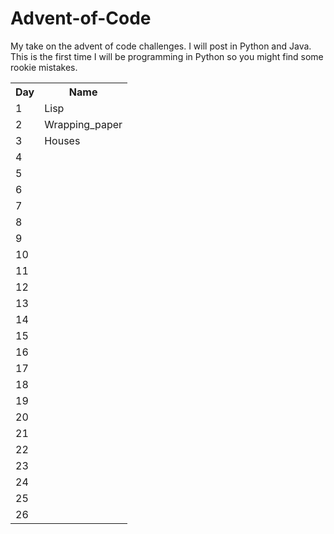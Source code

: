 # Advent-of-Code
My take on the advent of code challenges. I will post in Python and Java. This is the first time I will be programming in Python so you might find some rookie mistakes.


 <table>
 <tr>
   <th>Day</th>
   <th>Name</th>
 </tr>
 <tr>
   <td>1</td>
   <td>Lisp</td>
 </tr>
 <tr>
    <td>2</td>
    <td>Wrapping_paper</td>
  </tr>
  <tr>
    <td>3</td>
    <td>Houses</td>
  </tr>
  <tr>
    <td>4</td>
    <td></td>
  </tr>
  <tr>
    <td>5</td>
    <td></td>
  </tr>
  <tr>
    <td>6</td>
    <td></td>
  </tr>
  <tr>
    <td>7</td>
    <td></td>
  </tr>
  <tr>
    <td>8</td>
    <td></td>
  </tr>
  <tr>
    <td>9</td>
    <td></td>
  </tr>
  <tr>
    <td>10</td>
    <td></td>
  </tr>
  <tr>
    <td>11</td>
    <td></td>
  </tr>
  <tr>
    <td>12</td>
    <td></td>
  </tr>
  <tr>
    <td>13</td>
    <td></td>
  </tr>
  <tr>
    <td>14</td>
    <td></td>
  </tr>
  <tr>
    <td>15</td>
    <td></td>
  </tr>
  <tr>
    <td>16</td>
    <td></td>
  </tr>
  <tr>
    <td>17</td>
    <td></td>
  </tr>
  <tr>
    <td>18</td>
    <td></td>
  </tr>
  <tr>
    <td>19</td>
    <td></td>
  </tr>
  <tr>
    <td>20</td>
    <td></td>
  </tr>
  <tr>
    <td>21</td>
    <td></td>
  </tr>
  <tr>
    <td>22</td>
    <td></td>
  </tr>
  <tr>
    <td>23</td>
    <td></td>
  </tr>
  <tr>
    <td>24</td>
    <td></td>
  </tr>
  <tr>
    <td>25</td>
    <td></td>
  </tr>
  <tr>
    <td>26</td>
    <td></td>
  </tr>
</table> 
